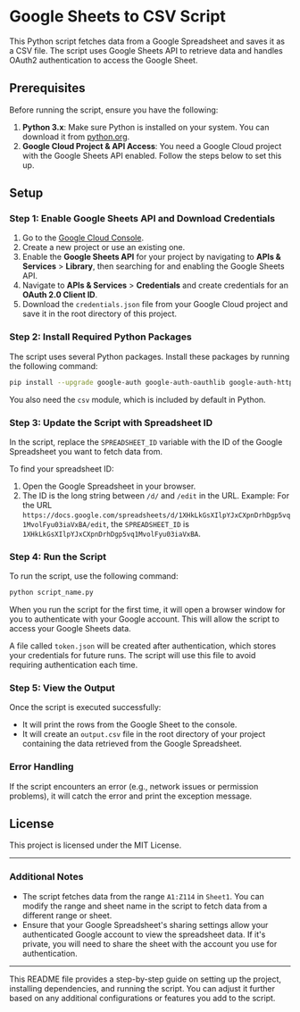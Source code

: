 # Google Sheets to CSV Script

This Python script fetches data from a Google Spreadsheet and saves it as a CSV file. The script uses Google Sheets API to retrieve data and handles OAuth2 authentication to access the Google Sheet. 

## Prerequisites

Before running the script, ensure you have the following:

1. **Python 3.x**: Make sure Python is installed on your system. You can download it from [python.org](https://www.python.org/downloads/).
2. **Google Cloud Project & API Access**: You need a Google Cloud project with the Google Sheets API enabled. Follow the steps below to set this up.

## Setup

### Step 1: Enable Google Sheets API and Download Credentials

1. Go to the [Google Cloud Console](https://console.developers.google.com/).
2. Create a new project or use an existing one.
3. Enable the **Google Sheets API** for your project by navigating to **APIs & Services** > **Library**, then searching for and enabling the Google Sheets API.
4. Navigate to **APIs & Services** > **Credentials** and create credentials for an **OAuth 2.0 Client ID**.
5. Download the `credentials.json` file from your Google Cloud project and save it in the root directory of this project.

### Step 2: Install Required Python Packages

The script uses several Python packages. Install these packages by running the following command:

```bash
pip install --upgrade google-auth google-auth-oauthlib google-auth-httplib2 google-api-python-client
```

You also need the `csv` module, which is included by default in Python.

### Step 3: Update the Script with Spreadsheet ID

In the script, replace the `SPREADSHEET_ID` variable with the ID of the Google Spreadsheet you want to fetch data from. 

To find your spreadsheet ID:
1. Open the Google Spreadsheet in your browser.
2. The ID is the long string between `/d/` and `/edit` in the URL. 
   Example: For the URL `https://docs.google.com/spreadsheets/d/1XHkLkGsXIlpYJxCXpnDrhDgp5vq1MvolFyu03iaVxBA/edit`, the `SPREADSHEET_ID` is `1XHkLkGsXIlpYJxCXpnDrhDgp5vq1MvolFyu03iaVxBA`.

### Step 4: Run the Script

To run the script, use the following command:

```bash
python script_name.py
```

When you run the script for the first time, it will open a browser window for you to authenticate with your Google account. This will allow the script to access your Google Sheets data.

A file called `token.json` will be created after authentication, which stores your credentials for future runs. The script will use this file to avoid requiring authentication each time.

### Step 5: View the Output

Once the script is executed successfully:
- It will print the rows from the Google Sheet to the console.
- It will create an `output.csv` file in the root directory of your project containing the data retrieved from the Google Spreadsheet.

### Error Handling

If the script encounters an error (e.g., network issues or permission problems), it will catch the error and print the exception message.

## License

This project is licensed under the MIT License.

---

### Additional Notes

- The script fetches data from the range `A1:Z114` in `Sheet1`. You can modify the range and sheet name in the script to fetch data from a different range or sheet.
- Ensure that your Google Spreadsheet's sharing settings allow your authenticated Google account to view the spreadsheet data. If it's private, you will need to share the sheet with the account you use for authentication.

---

This README file provides a step-by-step guide on setting up the project, installing dependencies, and running the script. You can adjust it further based on any additional configurations or features you add to the script.
